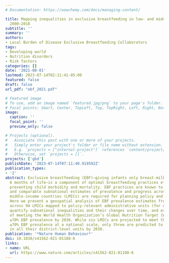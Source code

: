 ```yaml
---
# Documentation: https://wowchemy.com/docs/managing-content/

title: Mapping inequalities in exclusive breastfeeding in low- and middle-income countries,
  2000–2018
subtitle: ''
summary: ''
authors: 
- Local Burden of Disease Exclusive Breastfeeding Collaborators 
tags:
- Developing world
- Nutrition disorders
- Risk factors
categories: []
date: '2021-08-01'
lastmod: 2023-07-14T02:11:41-05:00
featured: false
draft: false
url_pdf: "ebf_2021.pdf"

# Featured image
# To use, add an image named `featured.jpg/png` to your page's folder.
# Focal points: Smart, Center, TopLeft, Top, TopRight, Left, Right, BottomLeft, Bottom, BottomRight.
image:
  caption: ''
  focal_point: ''
  preview_only: false

# Projects (optional).
#   Associate this post with one or more of your projects.
#   Simply enter your project's folder or file name without extension.
#   E.g. `projects = ["internal-project"]` references `content/project/deep-learning/index.md`.
#   Otherwise, set `projects = []`.
projects: ['gbd']
publishDate: '2023-07-14T07:11:40.919592Z'
publication_types:
- '2'
abstract: Exclusive breastfeeding (EBF)—giving infants only breast-milk for the first
  6 months of life—is a component of optimal breastfeeding practices effective in
  preventing child morbidity and mortality. EBF practices are known to vary by population
  and comparable subnational estimates of prevalence and progress across low- and
  middle-income countries (LMICs) are required for planning policy and interventions.
  Here we present a geospatial analysis of EBF prevalence estimates from 2000 to 2018
  across 94 LMICs mapped to policy-relevant administrative units (for example, districts),
  quantify subnational inequalities and their changes over time, and estimate probabilities
  of meeting the World Health Organization’s Global Nutrition Target (WHO GNT) of
  ≥70% EBF prevalence by 2030. While six LMICs are projected to meet the WHO GNT of
  ≥70% EBF prevalence at a national scale, only three are predicted to meet the target
  in all their district-level units by 2030.
publication: '*Nature Human Behaviour*'
doi: 10.1038/s41562-021-01108-6
links:
- name: URL
  url: https://www.nature.com/articles/s41562-021-01108-6
---
```

